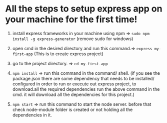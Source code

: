 # All the steps to setup express app on your machine for the first time!

1. install express frameworks in your machine using npm => `sudo npm install -g express-generator` (remove sudo for windows)
2. open cmd in the desired directory and run this command.=> `express my-first-app` (This is to create express project)
3. go to the project directory. => `cd my-first-app`
4. `npm install` => run this command in the command/ shell.
   (if you see the package.json there are some dependency that needs to be installed/ configured in order to run or execute out express project, to              download.all the required dependencies run the above command in the cmd. it will download all the dependencies for this project.)
   
5. `npm start` => run this command to start the node server. before that check node-module folder is created or not holding all the dependencies in it.

